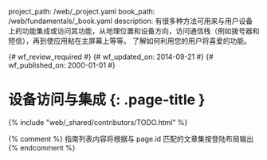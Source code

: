 project_path: /web/_project.yaml
book_path: /web/fundamentals/_book.yaml
description: 有很多种方法可用来与用户设备上的功能集成或访问其功能，从地理位置和设备方向，访问通信栈（例如拨号器和短信），再到使应用粘在主屏幕上等等。 了解如何利用您的用户将喜爱的功能。

{# wf_review_required #}
{# wf_updated_on: 2014-09-21 #}
{# wf_published_on: 2000-01-01 #}

# 设备访问与集成 {: .page-title }

{% include "web/_shared/contributors/TODO.html" %}



{% comment %}
指南列表内容将根据与 page.id 匹配的文章集按登陆布局输出
{% endcomment %}
